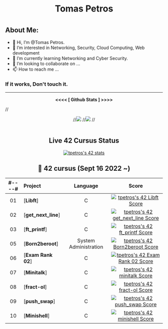 <h1 align="center">Tomas Petros<h1/>

##  About Me:

- 👋 Hi, I’m @Tomas Petros.
- 👀 I’m interested in Networking, Security, Cloud Computing, Web development
- 🌱 I’m currently learning Networking and Cyber Security.
- 💞️ I’m looking to collaborate on ...
- 📫 How to reach me ...

### If it works, Don't touch it.
<hr/>

  <p align="center"> <b><<<< [ Github Stats ] >>>></b> </p>
 
//<div align="center">
  //<img src="https://github-readme-stats.vercel.app/api?username=tom-peter12&theme=radical" />
  //<img src="https://github-readme-streak-stats.herokuapp.com/?user=tom-peter12&theme=radical" />
//<div/><br>

## Live 42 Cursus Status
[![tpetros's 42 stats](https://badge42.vercel.app/api/v2/cllfhmwwv000608ju2o0oxkvi/stats?cursusId=21&coalitionId=154)](https://github.com/JaeSeoKim/badge42)

##  :notebook_with_decorative_cover: 42 cursus (Sept 16 2022 ~)

| #----# | Project                                                      |            Language            |                            Score                             |
| :----: | :----------------------------------------------------------- | :----------------------------: | :----------------------------------------------------------: |
|   01   | [**Libft**] |               C                        | [![tpetros's 42 Libft Score](https://badge42.vercel.app/api/v2/cllfhmwwv000608ju2o0oxkvi/project/2838010)](https://github.com/JaeSeoKim/badge42)|
|   02   | [**get_next_line**] |               C                | [![tpetros's 42 get_next_line Score](https://badge42.vercel.app/api/v2/cllfhmwwv000608ju2o0oxkvi/project/2938109)](https://github.com/JaeSeoKim/badge42)|
|   03   | [**ft_printf**] |               C                    | [![tpetros's 42 ft_printf Score](https://badge42.vercel.app/api/v2/cllfhmwwv000608ju2o0oxkvi/project/2932804)](https://github.com/JaeSeoKim/badge42)|
|   05   | [**Born2beroot**] |       System Administration      | [![tpetros's 42 Born2beroot Score](https://badge42.vercel.app/api/v2/cllfhmwwv000608ju2o0oxkvi/project/2927267)](https://github.com/JaeSeoKim/badge42)|
|   06   | [**Exam Rank 02**] |               C                 | [![tpetros's 42 Exam Rank 02 Score](https://badge42.vercel.app/api/v2/cllfhmwwv000608ju2o0oxkvi/project/3075958)](https://github.com/JaeSeoKim/badge42)|
|   07   | [**Minitalk**] |               C                     | [![tpetros's 42 minitalk Score](https://badge42.vercel.app/api/v2/cllfhmwwv000608ju2o0oxkvi/project/2986286)](https://github.com/JaeSeoKim/badge42)|
|   08   | [**fract-ol**] |                  C                       | [![tpetros's 42 fract-ol Score](https://badge42.vercel.app/api/v2/cllfhmwwv000608ju2o0oxkvi/project/3086935)](https://github.com/JaeSeoKim/badge42)|
|   09   | [**push_swap**] |               C                    | [![tpetros's 42 push_swap Score](https://badge42.vercel.app/api/v2/cllfhmwwv000608ju2o0oxkvi/project/3014862)](https://github.com/JaeSeoKim/badge42)|
|   10   | [**Minishell**] |               C                    | [![tpetros's 42 minishell Score](https://badge42.vercel.app/api/v2/cllfhmwwv000608ju2o0oxkvi/project/3153434)](https://github.com/JaeSeoKim/badge42)
